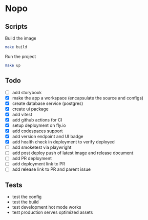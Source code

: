 # Nopo

## Scripts

Build the image

```bash
make build
```

Run the project

```bash
make up
```

## Todo

- [ ] add storybook
- [X] make the app a workspace (encapsulate the source and configs)
- [X] create database service (postgres)
- [X] create ui package
- [X] add vitest
- [X] add github actions for CI
- [X] setup deployment on fly.io
- [X] add codespaces support
- [X] add version endpoint and UI badge
- [X] add health check in deployment to verify deployed
- [ ] add smoketest via playwright
- [ ] add post deploy push of latest image and release document
- [ ] add PR deployment
- [ ] add deployment link to PR
- [ ] add release link to PR and parent issue

## Tests

- test the config
- test the build
- test development hot mode works
- test production serves optimized assets

